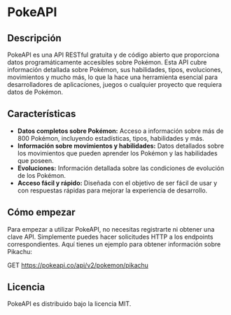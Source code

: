 # PokeAPI

## Descripción

PokeAPI es una API RESTful gratuita y de código abierto que proporciona datos programáticamente accesibles sobre Pokémon. Esta API cubre información detallada sobre Pokémon, sus habilidades, tipos, evoluciones, movimientos y mucho más, lo que la hace una herramienta esencial para desarrolladores de aplicaciones, juegos o cualquier proyecto que requiera datos de Pokémon.

## Características

- **Datos completos sobre Pokémon:** Acceso a información sobre más de 800 Pokémon, incluyendo estadísticas, tipos, habilidades y más.
- **Información sobre movimientos y habilidades:** Datos detallados sobre los movimientos que pueden aprender los Pokémon y las habilidades que poseen.
- **Evoluciones:** Información detallada sobre las condiciones de evolución de los Pokémon.
- **Acceso fácil y rápido:** Diseñada con el objetivo de ser fácil de usar y con respuestas rápidas para mejorar la experiencia de desarrollo.

## Cómo empezar

Para empezar a utilizar PokeAPI, no necesitas registrarte ni obtener una clave API. Simplemente puedes hacer solicitudes HTTP a los endpoints correspondientes. Aquí tienes un ejemplo para obtener información sobre Pikachu:


GET https://pokeapi.co/api/v2/pokemon/pikachu

## Licencia

PokeAPI es distribuido bajo la licencia MIT.
